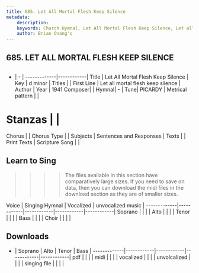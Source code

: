 ```yaml
---
title: 685. Let All Mortal Flesh Keep Silence
metadata:
    description: 
    keywords: Church Hymnal, Let All Mortal Flesh Keep Silence, Let all mortal flesh keep silence, 
    author: Brian Onang'o
---
```



## 685. LET ALL MORTAL FLESH KEEP SILENCE

```txt

```

- |   -  |
-------------|------------|
Title | Let All Mortal Flesh Keep Silence |
Key | d minor |
Titles |  |
First Line | Let all mortal flesh keep silence |
Author | 
Year | 1941
Composer|  |
Hymnal|  - |
Tune| PICARDY |
Metrical pattern | |
# Stanzas |  |
Chorus |  |
Chorus Type |  |
Subjects | Sentences and Responses |
Texts |  |
Print Texts | 
Scripture Song |  |
  
## Learn to Sing

>>>> The files available in this section have comparatively large sizes. If you need to save on data, then you can download the midi files in the download section as they are of smaller sizes.

Voice |  Singing Hymnal | Vocalized | unvocalized music |
-------------|------------|------------|------------|------------|
Soprano | | | |
Alto | | | |
Tenor | | | |
Bass | | | |
Choir | | | |

## Downloads

- |  Soprano | Alto | Tenor | Bass |
-------------|------------|------------|------------|------------|
pdf | | | |
midi | | | |
vocalized | | | |
unvolcalized | | | |
singing file | | | |
  